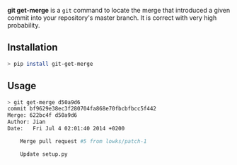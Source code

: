 **git get-merge** is a `git` command to locate the merge that introduced a given commit into your repository's master branch. It is correct with very high probability.

## Installation

```sh
> pip install git-get-merge
```

## Usage

```sh
> git get-merge d50a9d6
commit bf9629e38ec3f280704fa868e70fbcbfbcc5f442
Merge: 622bc4f d50a9d6
Author: Jian
Date:   Fri Jul 4 02:01:40 2014 +0200

    Merge pull request #5 from lowks/patch-1

    Update setup.py

```
